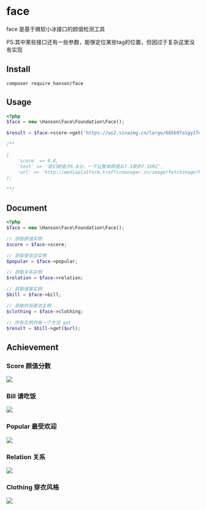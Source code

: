 # face

face 是基于微软小冰接口的颜值检测工具

PS:其中某些接口还有一些参数，能够定位某些tag的位置，但因过于复杂这里没有实现

## Install

```
composer require hanson/face
```

## Usage

```php
<?php
$face = new \Hanson\Face\Foundation\Face();

$result = $face->score->get('https://ws2.sinaimg.cn/large/685b97a1gy1fehkmbi6hvj20u00u07ab.jpg');

/**

[
    'score' => 6.8,
    'text' => '哥们颜值才6.8分，一下让整体颜值从7.3跌到7.1ORZ',
    'url' => 'http://mediaplatform.trafficmanager.cn/image/fetchimage?key='
];

**/
```

## Document

```php
<?php
$face = new \Hanson\Face\Foundation\Face();

// 获取颜值实例
$score = $face->score;

// 获取受欢迎实例
$popular = $face->popular;

// 获取关系实例
$relation = $face->relation;

// 获取请客实例
$bill = $face->bill;

// 获取时尚穿衣实例
$clothing = $face->clothing;

// 所有实例均有一个方法 get
$result = $bill->get($url);

```

## Achievement

### Score 颜值分数

![](https://ooo.0o0.ooo/2017/04/10/58eb894b8c36e.jpg)

### Bill 请吃饭

![](https://ooo.0o0.ooo/2017/04/10/58eb8d2e2f1db.jpg)

### Popular 最受欢迎

![](https://ooo.0o0.ooo/2017/04/10/58eb950a6bda9.jpg)

### Relation 关系

![](https://ooo.0o0.ooo/2017/04/10/58eb97d932144.jpg)

### Clothing 穿衣风格

![](https://ooo.0o0.ooo/2017/04/10/58eb99f234213.jpg)
